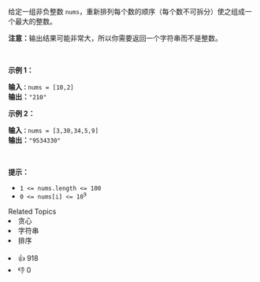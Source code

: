 <p>给定一组非负整数 <code>nums</code>，重新排列每个数的顺序（每个数不可拆分）使之组成一个最大的整数。</p>

<p><strong>注意：</strong>输出结果可能非常大，所以你需要返回一个字符串而不是整数。</p>

<p>&nbsp;</p>

<p><strong>示例 1：</strong></p>

<pre>
<strong>输入<code>：</code></strong><code>nums = [10,2]</code>
<strong>输出：</strong><code>"210"</code></pre>

<p><strong>示例&nbsp;2：</strong></p>

<pre>
<strong>输入<code>：</code></strong><code>nums = [3,30,34,5,9]</code>
<strong>输出：</strong><code>"9534330"</code>
</pre>

<p>&nbsp;</p>

<p><strong>提示：</strong></p>

<ul>
	<li><code>1 &lt;= nums.length &lt;= 100</code></li>
	<li><code>0 &lt;= nums[i] &lt;= 10<sup>9</sup></code></li>
</ul>
<div><div>Related Topics</div><div><li>贪心</li><li>字符串</li><li>排序</li></div></div><br><div><li>👍 918</li><li>👎 0</li></div>